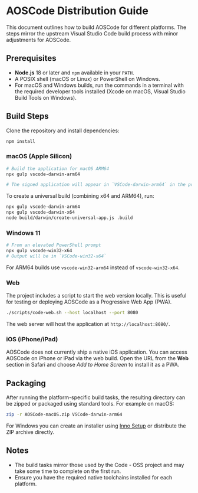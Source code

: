 # AOSCode Distribution Guide

This document outlines how to build AOSCode for different platforms. The steps mirror the upstream Visual Studio Code build process with minor adjustments for AOSCode.

## Prerequisites

- **Node.js** 18 or later and `npm` available in your `PATH`.
- A POSIX shell (macOS or Linux) or PowerShell on Windows.
- For macOS and Windows builds, run the commands in a terminal with the required developer tools installed (Xcode on macOS, Visual Studio Build Tools on Windows).

## Build Steps

Clone the repository and install dependencies:

```bash
npm install
```

### macOS (Apple Silicon)

```bash
# Build the application for macOS ARM64
npx gulp vscode-darwin-arm64

# The signed application will appear in `VSCode-darwin-arm64` in the project root.
```

To create a universal build (combining x64 and ARM64), run:

```bash
npx gulp vscode-darwin-arm64
npx gulp vscode-darwin-x64
node build/darwin/create-universal-app.js .build
```

### Windows 11

```powershell
# From an elevated PowerShell prompt
npx gulp vscode-win32-x64
# Output will be in `VSCode-win32-x64`
```

For ARM64 builds use `vscode-win32-arm64` instead of `vscode-win32-x64`.

### Web

The project includes a script to start the web version locally. This is useful for testing or deploying AOSCode as a Progressive Web App (PWA).

```bash
./scripts/code-web.sh --host localhost --port 8080
```

The web server will host the application at `http://localhost:8080/`.

### iOS (iPhone/iPad)

AOSCode does not currently ship a native iOS application. You can access AOSCode on iPhone or iPad via the web build. Open the URL from the **Web** section in Safari and choose *Add to Home Screen* to install it as a PWA.

## Packaging

After running the platform-specific build tasks, the resulting directory can be zipped or packaged using standard tools. For example on macOS:

```bash
zip -r AOSCode-macOS.zip VSCode-darwin-arm64
```

For Windows you can create an installer using [Inno Setup](https://jrsoftware.org/isinfo.php) or distribute the ZIP archive directly.

## Notes

- The build tasks mirror those used by the Code - OSS project and may take some time to complete on the first run.
- Ensure you have the required native toolchains installed for each platform.
